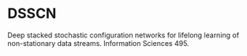 # DSSCN
Deep stacked stochastic configuration networks for lifelong learning of non-stationary data streams. Information Sciences 495.
